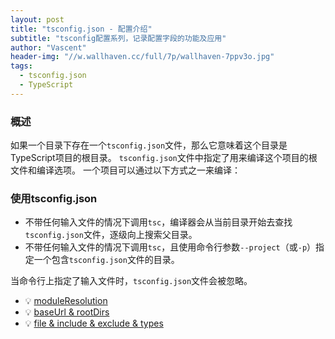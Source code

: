 ```yaml
---
layout: post
title: "tsconfig.json - 配置介绍"
subtitle: "tsconfig配置系列，记录配置字段的功能及应用"
author: "Vascent"
header-img: "//w.wallhaven.cc/full/7p/wallhaven-7ppv3o.jpg"
tags:
  - tsconfig.json
  - TypeScript
---
```


### 概述

如果一个目录下存在一个`tsconfig.json`文件，那么它意味着这个目录是TypeScript项目的根目录。 `tsconfig.json`文件中指定了用来编译这个项目的根文件和编译选项。 一个项目可以通过以下方式之一来编译：

### 使用tsconfig.json

- 不带任何输入文件的情况下调用`tsc`，编译器会从当前目录开始去查找`tsconfig.json`文件，逐级向上搜索父目录。
- 不带任何输入文件的情况下调用`tsc`，且使用命令行参数`--project`（或`-p`）指定一个包含`tsconfig.json`文件的目录。

当命令行上指定了输入文件时，`tsconfig.json`文件会被忽略。

- 💡 [moduleResolution]({{site.url}}/2023/02/23/解析tsconfig_moduleResolution字段/)
- 💡 [baseUrl & rootDirs]({{site.url}}/2023/02/24/tsconfig-baseUrl&rootDirs/)
- 💡 [file & include & exclude & types]({{site.url}}/2023/02/24/解析tsconfig_输入文件&类型文件加载配置/)

